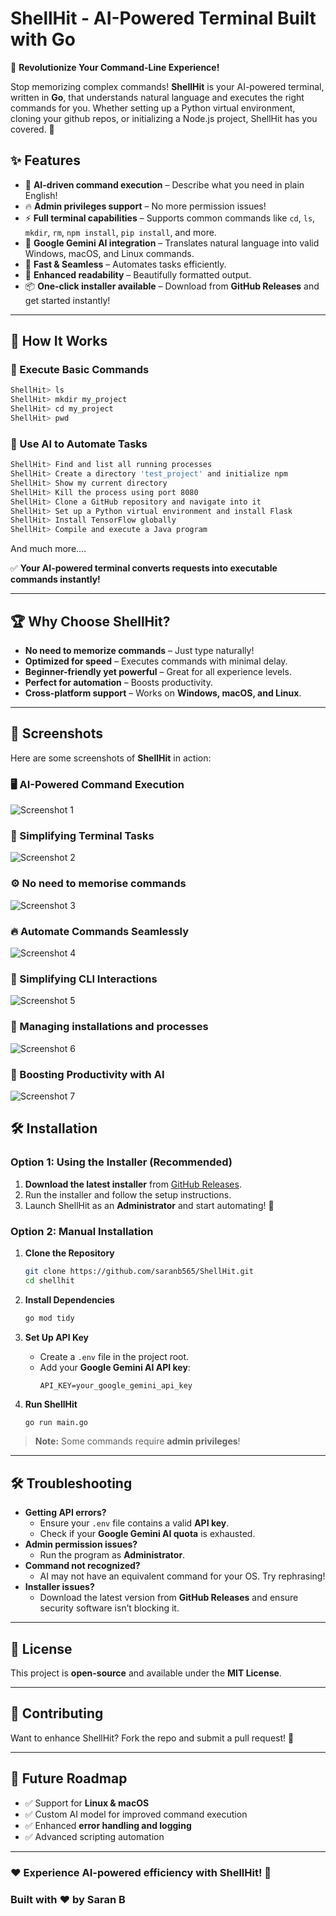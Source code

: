 # ShellHit - AI-Powered Terminal Built with Go

🚀 **Revolutionize Your Command-Line Experience!**

Stop memorizing complex commands! **ShellHit** is your AI-powered terminal, written in **Go**, that understands natural language and executes the right commands for you. Whether setting up a Python virtual environment, cloning your github repos, or initializing a Node.js project, ShellHit has you covered. 🎯

## ✨ Features

- 🤖 **AI-driven command execution** – Describe what you need in plain English!
- 🔥 **Admin privileges support** – No more permission issues!
- ⚡ **Full terminal capabilities** – Supports common commands like `cd`, `ls`, `mkdir`, `rm`, `npm install`, `pip install`, and more.
- 🎯 **Google Gemini AI integration** – Translates natural language into valid Windows, macOS, and Linux commands.
- 🚀 **Fast & Seamless** – Automates tasks efficiently.
- 🎨 **Enhanced readability** – Beautifully formatted output.
- 📦 **One-click installer available** – Download from **GitHub Releases** and get started instantly!

---

## 🚀 How It Works

### 🔹 Execute Basic Commands
```bash
ShellHit> ls
ShellHit> mkdir my_project
ShellHit> cd my_project
ShellHit> pwd
```

### 🔹 Use AI to Automate Tasks
```bash
ShellHit> Find and list all running processes
ShellHit> Create a directory 'test_project' and initialize npm
ShellHit> Show my current directory
ShellHit> Kill the process using port 8080
ShellHit> Clone a GitHub repository and navigate into it
ShellHit> Set up a Python virtual environment and install Flask
ShellHit> Install TensorFlow globally
ShellHit> Compile and execute a Java program
```
And much more....

✅ **Your AI-powered terminal converts requests into executable commands instantly!**

---

## 🏆 Why Choose ShellHit?

- **No need to memorize commands** – Just type naturally!
- **Optimized for speed** – Executes commands with minimal delay.
- **Beginner-friendly yet powerful** – Great for all experience levels.
- **Perfect for automation** – Boosts productivity.
- **Cross-platform support** – Works on **Windows, macOS, and Linux**.

---

## 📸 Screenshots

Here are some screenshots of **ShellHit** in action:

### 🖥️ AI-Powered Command Execution
![Screenshot 1](https://drive.google.com/uc?id=1HmTIwSnpSb815AR3DTkCRlGvOn5HvJKK)

### 🚀 Simplifying Terminal Tasks
![Screenshot 2](https://drive.google.com/uc?id=1xA53Ms6NLcrwTy56flvmqL1Bk2AiGNpm)

### ⚙️ No need to memorise commands
![Screenshot 3](https://drive.google.com/uc?id=1qjTwZCQNQ2R3ceHjguRyo91tEaw_bS3z)

### 🔥 Automate Commands Seamlessly
![Screenshot 4](https://drive.google.com/uc?id=1dNTtT6c-xOVZjLrSBu20TSXdjKlcnzg6)

### 🎯 Simplifying CLI Interactions
![Screenshot 5](https://drive.google.com/uc?id=1Zpm0Th6jWXvRWSM7gCpeR6t_rUu7h1bV)

### 📂 Managing installations and processes
![Screenshot 6](https://drive.google.com/uc?id=1RnCx94NOx67OMXUKxAi0-fDGc5fmSwZ7)

### 🚀 Boosting Productivity with AI
![Screenshot 7](https://drive.google.com/uc?id=1TXB9kAU9Et29T-j-gFqHG-TO3kSAGrpU)


## 🛠️ Installation

### Option 1: **Using the Installer** (Recommended)

1. **Download the latest installer** from [GitHub Releases](https://github.com/yourusername/shellhit/releases).
2. Run the installer and follow the setup instructions.
3. Launch ShellHit as an **Administrator** and start automating! 🚀

### Option 2: **Manual Installation**

1. **Clone the Repository**
   ```bash
   git clone https://github.com/saranb565/ShellHit.git
   cd shellhit
   ```

2. **Install Dependencies**
   ```bash
   go mod tidy
   ```

3. **Set Up API Key**
   - Create a `.env` file in the project root.
   - Add your **Google Gemini AI API key**:
     ```env
     API_KEY=your_google_gemini_api_key
     ```

4. **Run ShellHit**
   ```bash
   go run main.go
   ```

> **Note:** Some commands require **admin privileges**!

---



## 🛠️ Troubleshooting

- **Getting API errors?**
  - Ensure your `.env` file contains a valid **API key**.
  - Check if your **Google Gemini AI quota** is exhausted.
- **Admin permission issues?**
  - Run the program as **Administrator**.
- **Command not recognized?**
  - AI may not have an equivalent command for your OS. Try rephrasing!
- **Installer issues?**
  - Download the latest version from **GitHub Releases** and ensure security software isn’t blocking it.

---

## 📜 License

This project is **open-source** and available under the **MIT License**.

---

## 🤝 Contributing

Want to enhance ShellHit? Fork the repo and submit a pull request! 🚀

---

## 🎯 Future Roadmap

- ✅ Support for **Linux & macOS**
- ✅ Custom AI model for improved command execution
- ✅ Enhanced **error handling and logging**
- ✅ Advanced scripting automation

---

### ❤️ Experience AI-powered efficiency with **ShellHit**! 🚀
### Built with ❤️ by Saran B


